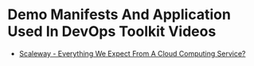 # Demo Manifests And Application Used In DevOps Toolkit Videos

* [Scaleway - Everything We Expect From A Cloud Computing Service?](https://youtu.be/VlBiLFaSi7Y)
